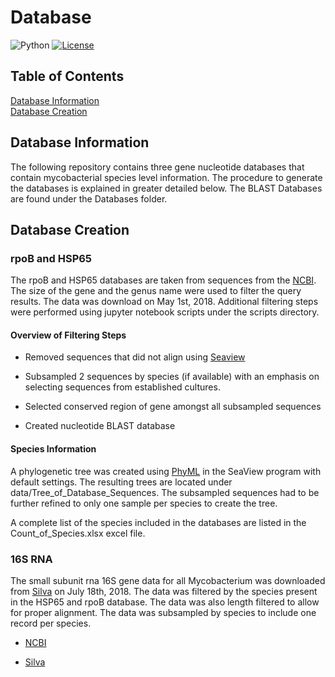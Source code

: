 # Database

![Python](https://img.shields.io/badge/python-v2.7%20%2F%20v3.6-blue.svg)
[![License](https://img.shields.io/badge/license-MIT-blue.svg)](https://opensource.org/licenses/MIT)


## Table of Contents
[Database Information](#intro)     
[Database Creation](#workflow)   
   

## <a name="intro"></a>Database Information

The following repository contains three gene nucleotide databases that contain mycobacterial species level information. The procedure to generate the databases is explained in greater detailed below. The BLAST Databases are found under the Databases folder.


## <a name="workflow"></a>Database Creation

### rpoB and HSP65

The rpoB and HSP65 databases are taken from sequences from the [NCBI](https://www.ncbi.nlm.nih.gov/nuccore). The size of the gene and the genus name were used to filter the query results. The data was download on May 1st, 2018. Additional filtering steps were performed using jupyter notebook scripts under the scripts directory. 

#### Overview of Filtering Steps

- Removed sequences that did not align using [Seaview](http://doua.prabi.fr/software/seaview)

- Subsampled 2 sequences by species (if available) with an emphasis on selecting sequences from established cultures. 

- Selected conserved region of gene amongst all subsampled sequences

- Created nucleotide BLAST database

#### Species Information

A phylogenetic tree was created using [PhyML](http://www.atgc-montpellier.fr/phyml/) in the SeaView program with default settings. The resulting trees are located under data/Tree_of_Database_Sequences. The subsampled sequences had to be further refined to only one sample per species to create the tree.

A complete list of the species included in the databases are listed in the Count_of_Species.xlsx excel file. 

### 16S RNA

The small subunit rna 16S gene data for all Mycobacterium was downloaded from [Silva](https://www.arb-silva.de/) on July 18th, 2018. The data was filtered by the species present in the HSP65 and rpoB database. The data was also length filtered to allow for proper alignment. The data was subsampled by species to include one record per species. 

- [NCBI](https://www.ncbi.nlm.nih.gov/nuccore)

- [Silva](https://www.arb-silva.de/)





